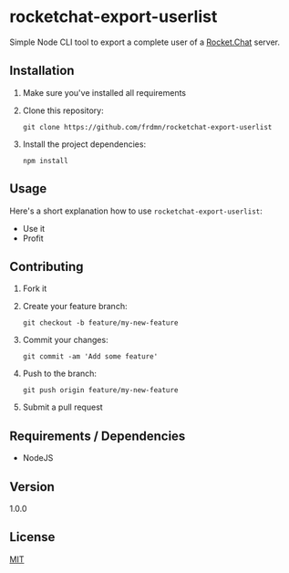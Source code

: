 # rocketchat-export-userlist

Simple Node CLI tool to export a complete user of a [Rocket.Chat](https://rocket.chat/) server.

## Installation

1. Make sure you've installed all requirements
2. Clone this repository:

    ```shell
    git clone https://github.com/frdmn/rocketchat-export-userlist
    ```

3. Install the project dependencies:

    ```shell
    npm install
    ```

## Usage

Here's a short explanation how to use `rocketchat-export-userlist`:

* Use it
* Profit

## Contributing

1. Fork it
2. Create your feature branch:

    ```shell
    git checkout -b feature/my-new-feature
    ```

3. Commit your changes:

    ```shell
    git commit -am 'Add some feature'
    ```

4. Push to the branch:

    ```shell
    git push origin feature/my-new-feature
    ```

5. Submit a pull request

## Requirements / Dependencies

* NodeJS

## Version

1.0.0

## License

[MIT](LICENSE)
